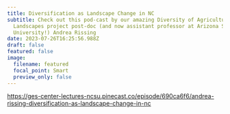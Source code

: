 ```yaml
---
title: Diversification as Landscape Change in NC
subtitle: Check out this pod-cast by our amazing Diversity of Agricultural
  Landscapes project post-doc (and now assistant professor at Arizona State
  University!) Andrea Rissing
date: 2023-07-26T16:25:56.988Z
draft: false
featured: false
image:
  filename: featured
  focal_point: Smart
  preview_only: false
---
```

https://ges-center-lectures-ncsu.pinecast.co/episode/690ca6f6/andrea-rissing-diversification-as-landscape-change-in-nc